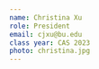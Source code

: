 ```yaml
---
name: Christina Xu
role: President
email: cjxu@bu.edu
class year: CAS 2023
photo: christina.jpg
---
```


